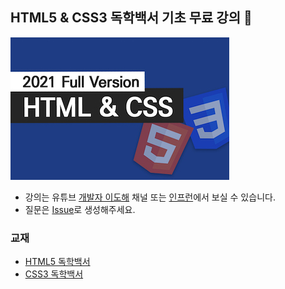 ## HTML5 &amp; CSS3 독학백서 기초 무료 강의 🐥

<a href="https://www.youtube.com/playlist?list=PLI33CnBTx2MYe0rqJ2nMSbfUqLmWIJtaV"><img src="./images/350.jpeg" /></a>

- 강의는 유튜브 [개발자 이도해](https://www.youtube.com/playlist?list=PLI33CnBTx2MYe0rqJ2nMSbfUqLmWIJtaV) 채널 또는 [인프런](https://www.inflearn.com/course/html-css-%EA%B8%B0%EC%B4%88-%EB%AC%B8%EB%B2%95-%EC%98%AC%EC%9D%B8%EC%9B%90)에서 보실 수 있습니다.
- 질문은 [Issue](https://github.com/dohaelee/html-css-beginners/issues)로 생성해주세요.

### 교재

- [HTML5 독학백서](https://book.naver.com/bookdb/book_detail.nhn?bid=17892489)
- [CSS3 독학백서](https://book.naver.com/bookdb/book_detail.nhn?bid=18830214)

